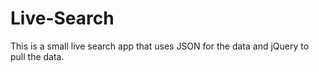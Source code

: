 # Live-Search
This is a small live search app that uses JSON for the data and jQuery to pull the data.
